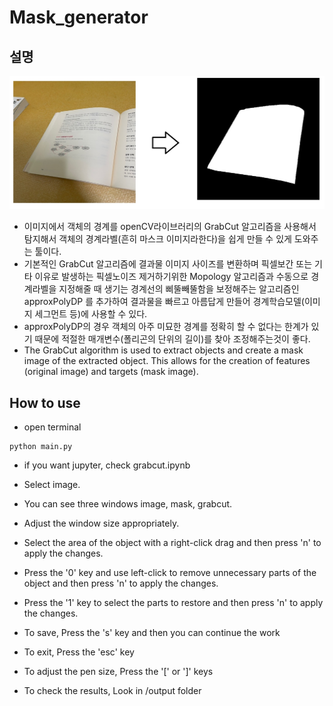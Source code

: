 # Mask_generator
## 설명
![result](result.jpg)
- 이미지에서 객체의 경계를 openCV라이브러리의 GrabCut 알고리즘을 사용해서 탐지해서 객체의 경계라벨(흔히 마스크 이미지라한다)을 쉽게 만들 수 있게 도와주는 툴이다.
- 기본적인 GrabCut 알고리즘에 결과물 이미지 사이즈를 변환하며 픽셀보간 또는 기타 이유로 발생하는 픽셀노이즈 제거하기위한 Mopology 알고리즘과 수동으로 경계라벨을 지정해줄 때 생기는 경계선의 삐뚤빼뚤함을 보정해주는 알고리즘인 approxPolyDP 를 추가하여 결과물을 빠르고 아름답게 만들어 경계학습모델(이미지 세그먼트 등)에 사용할 수 있다.
- approxPolyDP의 경우 객체의 아주 미묘한 경계를 정확히 할 수 없다는 한계가 있기 때문에 적절한 매개변수(폴리곤의 단위의 길이)를 찾아 조정해주는것이 좋다.
- The GrabCut algorithm is used to extract objects and create a mask image of the extracted object. This allows for the creation of features (original image) and targets (mask image).

## How to use
- open terminal 
```
python main.py
```
- if you want jupyter, check grabcut.ipynb   

- Select image.
- You can see three windows image, mask, grabcut.
- Adjust the window size appropriately.
- Select the area of the object with a right-click drag and then press 'n' to apply the changes.
- Press the '0' key and use left-click to remove unnecessary parts of the object and then press 'n' to apply the changes.
- Press the '1' key to select the parts to restore and then press 'n' to apply the changes.
- To save, Press the 's' key and then you can continue the work 
- To exit, Press the 'esc' key
- To adjust the pen size, Press the '[' or ']' keys
- To check the results, Look in /output folder

